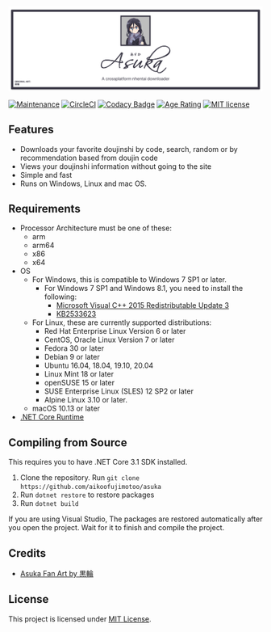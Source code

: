![asuka logo](docs/banner.png)

[![Maintenance](https://badgen.net/badge/maintaned%3F/yes/green)](https://github.com/aikoofujimotoo/asuka/graphs/commit-activity)
[![CircleCI](https://circleci.com/gh/aikoofujimotoo/asuka.svg?style=shield&circle-token=488813c48d642cdb1ff63cdb2483fdab55df8c19)](https://circleci.com/gh/aikoofujimotoo/asuka)
[![Codacy Badge](https://app.codacy.com/project/badge/Grade/0059a755ff954e02ac9a10246170a3fb)](https://www.codacy.com?utm_source=github.com&amp;utm_medium=referral&amp;utm_content=aikoofujimotoo/asuka&amp;utm_campaign=Badge_Grade)
[![Age Rating](https://badgen.net/badge/age%20rating/18+/red)](https://en.wikipedia.org/wiki/Age_of_majority)
[![MIT license](https://badgen.net/badge/license/MIT/green)](LICENSE)

## Features

  * Downloads your favorite doujinshi by code, search, random or by recommendation based from doujin code
  * Views your doujinshi information without going to the site
  * Simple and fast
  * Runs on Windows, Linux and mac OS.

## Requirements

  * Processor Architecture must be one of these:
    * arm
    * arm64
    * x86
    * x64
  * OS
    * For Windows, this is compatible to Windows 7 SP1 or later.
      * For Windows 7 SP1 and Windows 8.1, you need to install the following:
        * [Microsoft Visual C++ 2015 Redistributable Update 3](https://www.microsoft.com/download/details.aspx?id=52685)
        * [KB2533623](https://support.microsoft.com/en-gb/help/2533623/microsoft-security-advisory-insecure-library-loading-could-allow-remot)
    * For Linux, these are currently supported distributions:
      * Red Hat Enterprise Linux Version 6 or later
      * CentOS, Oracle Linux Version 7 or later
      * Fedora 30 or later
      * Debian 9 or later
      * Ubuntu 16.04, 18.04, 19.10, 20.04
      * Linux Mint 18 or later
      * openSUSE 15 or later
      * SUSE Enterprise Linux (SLES) 12 SP2 or later
      * Alpine Linux 3.10 or later.  
    * macOS 10.13 or later
  * [.NET Core Runtime](https://dotnet.microsoft.com/download/dotnet-core/3.1)

## Compiling from Source

This requires you to have .NET Core 3.1 SDK installed.

  1. Clone the repository. Run `git clone https://github.com/aikoofujimotoo/asuka`
  2. Run `dotnet restore` to restore packages
  3. Run `dotnet build`

If you are using Visual Studio, The packages are restored automatically after you open the project. Wait for it to finish and compile the project.

## Credits

  * [Asuka Fan Art by 黒輪](https://www.pixiv.net/en/artworks/60973409)

## License

This project is licensed under [MIT License](LICENSE).
